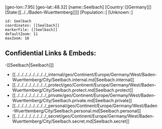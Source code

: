 ﻿---
location: [48.32,7.95]
mapzoom: [7,12] 
mapmarker: city 
type: City
tags:
- geo/City


SpocWebEntityId: 34169
isDeleted: false
confidential: public

---
[geo-lon::7.95]
[geo-lat::48.32]
[name::Seelbach]
[Country::[[Germany]]]
[State:[[../../Baden-Wuerttemberg]]]]
[Population::]
[Unknown::]


```leaflet
id: Seelbach
coordinates: [[Seelbach]]
markerFile: [[Seelbach]]
defaultZoom: 11 
maxZoom: 18
```


## Confidential Links & Embeds: 
-[[Seelbach|Seelbach]]] 
- [[../../../../../../../../_internal/geo/Continent/Europe/Germany/West/Baden-Wuerttemberg/City/Seelbach.internal.md|Seelbach.internal]] 
- [[../../../../../../../../_protect/geo/Continent/Europe/Germany/West/Baden-Wuerttemberg/City/Seelbach.protect.md|Seelbach.protect]] 
- [[../../../../../../../../_private/geo/Continent/Europe/Germany/West/Baden-Wuerttemberg/City/Seelbach.private.md|Seelbach.private]] 
- [[../../../../../../../../_personal/geo/Continent/Europe/Germany/West/Baden-Wuerttemberg/City/Seelbach.personal.md|Seelbach.personal]] 
- [[../../../../../../../../_secret/geo/Continent/Europe/Germany/West/Baden-Wuerttemberg/City/Seelbach.secret.md|Seelbach.secret]] 
